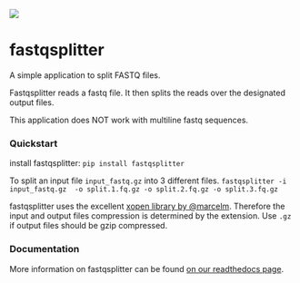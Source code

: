 [![](https://travis-ci.org/LUMC/fastqsplitter.svg?branch=develop)](
https://travis-ci.org/LUMC/fastqsplitter)

# fastqsplitter

A simple application to split FASTQ files.

Fastqsplitter reads a fastq
file. It then splits the reads over the designated output files.

This application does NOT work with multiline fastq sequences.

### Quickstart

install fastqsplitter:
```pip install fastqsplitter```

To split an input file `input_fastq.gz` into 3 different files.
`fastqsplitter -i input_fastq.gz 
-o split.1.fq.gz -o split.2.fq.gz -o split.3.fq.gz`

fastqsplitter uses the excellent [xopen library by @marcelm](
-https://github.com/marcelm/xopen). Therefore the input and output files 
compression is determined by the extension. Use ``.gz`` if output files should
be gzip compressed. 

### Documentation

More information on fastqsplitter can be found [on our readthedocs page](
https://fastqsplitter.readthedocs.io/).